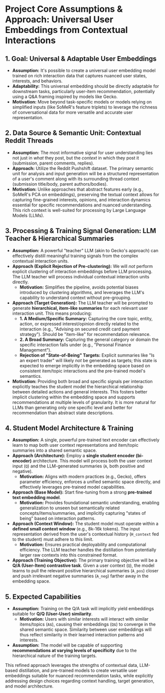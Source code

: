 # Project Core Assumptions & Approach: Universal User Embeddings from Contextual Interactions

## 1. Goal: Universal & Adaptable User Embeddings

*   **Assumption:** It's possible to create a universal user embedding model trained on rich interaction data that captures nuanced user states, interests, and behaviors.
*   **Adaptability:** This universal embedding should be directly adaptable for downstream tasks, particularly user-item recommendation, potentially using a Q&A framing inspired by models like Gecko.
*   **Motivation:** Move beyond task-specific models or models relying on simplified inputs (like SoMeR's feature triplets) to leverage the richness of conversational data for more versatile and accurate user representation.

## 2. Data Source & Semantic Unit: Contextual Reddit Threads

*   **Assumption:** The most informative signal for user understanding lies not just in *what* they post, but the *context* in which they post it (submission, parent comments, replies).
*   **Approach:** Utilize the Reddit Pushshift dataset. The primary semantic unit for analysis and input generation will be a structured representation of a user's comment along with its surrounding thread context (submission title/body, parent authors/bodies).
*   **Motivation:** Unlike approaches that abstract features early (e.g., SoMeR's PCA on embeddings), preserving the textual context allows for capturing fine-grained interests, opinions, and interaction dynamics essential for specific recommendations and nuanced understanding. This rich context is well-suited for processing by Large Language Models (LLMs).

## 3. Processing & Training Signal Generation: LLM Teacher & Hierarchical Summaries

*   **Assumption:** A powerful "teacher" LLM (akin to Gecko's approach) can effectively distill meaningful training signals from the complex contextual interaction units.
*   **Approach (Explicit Rejection of Pre-clustering):** We will *not* perform explicit clustering of interaction embeddings before LLM processing. The LLM teacher will process individual contextual interaction units directly.
    *   **Motivation:** Simplifies the pipeline, avoids potential biases introduced by clustering algorithms, and leverages the LLM's capability to understand context without pre-grouping.
*   **Approach (Target Generation):** The LLM teacher will be prompted to generate **hierarchical, item-like summaries** for each relevant user interaction unit. This means producing:
    *   **1. A Medium/Specific Summary:** Capturing the core topic, entity, action, or expressed interest/opinion directly related to the interaction (e.g., "Advising on secured credit card payment strategy"). Should be "item-like" for recommendation relevance.
    *   **2. A Broad Summary:** Capturing the general category or domain the specific interaction falls under (e.g., "Personal Finance Management").
    *   **Rejection of "State-of-Being" Targets:** Explicit summaries like "Is an expert trader" will likely *not* be generated as targets; this state is expected to emerge implicitly in the embedding space based on consistent item/topic interactions and the pre-trained model's semantics.
*   **Motivation:** Providing both broad and specific signals per interaction explicitly teaches the student model the hierarchical relationship between detailed actions and general interests. This fosters better implicit clustering within the embedding space and supports recommendations at multiple levels of granularity. It is more natural for LLMs than generating only one specific level and better for recommendation than abstract state descriptions.

## 4. Student Model Architecture & Training

*   **Assumption:** A single, powerful pre-trained text encoder can effectively learn to map both user context representations and item/topic summaries into a shared semantic space.
*   **Approach (Architecture):** Employ a **single student encoder (bi-encoder)** architecture. This model will process both the user context input (`Q`) and the LLM-generated summaries (`A`, both positive and negative).
    *   **Motivation:** Aligns with modern practices (e.g., Gecko), offers parameter efficiency, enforces a unified semantic space directly, and effectively leverages pre-trained model capabilities.
*   **Approach (Base Model):** Start fine-tuning from a strong **pre-trained text embedding model**.
    *   **Motivation:** Provides foundational semantic understanding, enabling generalization to unseen but semantically related concepts/items/summaries, and implicitly capturing "states of being" based on interaction patterns.
*   **Approach (Context Window):** The student model must operate within a **defined small context window** (e.g., 8k-16k tokens). The input representation derived from the user's contextual history (`H_context` fed to the student) must adhere to this limit.
    *   **Motivation:** Ensures practical deployability and computational efficiency. The LLM teacher handles the distillation from potentially larger raw contexts into this constrained format.
*   **Approach (Training Objective):** The primary training objective will be a **Q/A (User-Item) contrastive task**. Given a user context (`Q`), the model learns to pull the relevant positive hierarchical summaries (`A_pos`) closer and push irrelevant negative summaries (`A_neg`) farther away in the embedding space.

## 5. Expected Capabilities

*   **Assumption:** Training on the Q/A task will implicitly yield embeddings suitable for **Q/Q (User-User) similarity**.
    *   **Motivation:** Users with similar interests will interact with similar items/topics (`A`s), causing their embeddings (`Q`s) to converge in the shared semantic space. Similarity between user embeddings will thus reflect similarity in their learned interaction patterns and interests.
*   **Assumption:** The model will be capable of supporting **recommendations at varying levels of specificity** due to the hierarchical nature of the training targets.

This refined approach leverages the strengths of contextual data, LLM-based distillation, and pre-trained models to create versatile user embeddings suitable for nuanced recommendation tasks, while explicitly addressing design choices regarding context handling, target generation, and model architecture.